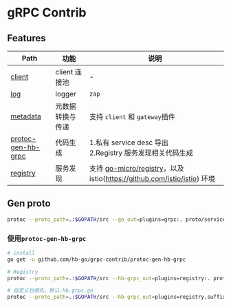 # gRPC Contrib

## Features

Path | 功能 | 说明
----|----|----
[client](client) | client 连接池 | -
[log](log) | logger | `zap`
[metadata](metadata) | 元数据转换与传递 | 支持 `client` 和 `gateway`插件
[protoc-gen-hb-grpc](protoc-gen-hb-grpc) | 代码生成 | 1.私有 service desc 导出<br/> 2.Registry 服务发现相关代码生成
[registry](registry) | 服务发现 | 支持 [go-micro/registry](https://github.com/micro/go-micro/tree/master/registry)，以及 istio(https://github.com/istio/istio) 环境
  
## Gen proto
```bash
protoc --proto_path=.:$GOPATH/src --go_out=plugins=grpc:. proto/service.proto
```

### 使用`protoc-gen-hb-grpc`
```bash
# install
go get -u github.com/hb-go/grpc-contrib/protoc-gen-hb-grpc
```

```bash
# Registry
protoc --proto_path=.:$GOPATH/src --hb-grpc_out=plugins=registry:. proto/service.proto

# 自定义后缀名，默认.hb.grpc.go
protoc --proto_path=.:$GOPATH/src --hb-grpc_out=plugins=registry,suffix=.hb.grpc.go:. proto/service.proto
```
